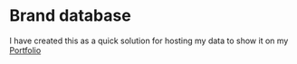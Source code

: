 # Brand database
I have created this as a quick solution for hosting my data to show it on my [Portfolio]("https://portfolio-tonyhermann.vercel.app/)